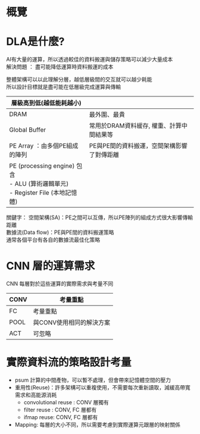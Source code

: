# 概覽

# DLA是什麼?

AI有大量的運算，所以透過較佳的資料搬運與儲存策略可以減少大量成本  
解決問題 ： 盡可能降低運算時資料搬運的成本  

整體架構可以以此理解分層，越低層級間的交互就可以越少耗能  
所以設計目標就是盡可能在低層級完成運算與傳輸  

| 層級高到低(越低能耗越小)                                                              |                         |
| -------------------------------------------------------------------------- | ----------------------- |
| DRAM                                                                       | 最外圍、最貴                  |
| Global Buffer                                                              | 常用於DRAM資料緩存, 權重、計算中間結果等 |
| PE Array ：由多個PE組成的陣列                                                       | PE與PE間的資料搬運，空間架構影響了對傳距離 |
| PE (processing engine) 包含<br>- ALU (算術邏輯單元)<br>- Register File (本地記憶體)<br> |                         |

關鍵字：
空間架構(SA)：PE之間可以互傳，所以PE陣列的組成方式很大影響傳輸距離  
數據流(Data flow)：PE與PE間的資料搬運策略  
通常各個平台有各自的數據流最佳化策略  


# CNN 層的運算需求

CNN 每層對於這些運算的實際需求與考量不同  

| CONV | 考量重點           |
| ---- | -------------- |
| FC   | 考量重點           |
| POOL | 與CONV使用相同的解決方案 |
| ACT  | 可忽略            |

# 實際資料流的策略設計考量

- psum 計算的中間產物，可以暫不處理，但會帶來記憶體空間的壓力
- 重用性(Reuse)：許多架構可以重複使用，不需要每次重新讀取，減緩高帶寬需求和高能源消耗
	- convolutional reuse : CONV 層獨有
	- filter reuse : CONV, FC 層都有
	- ifmap reuse: CONV, FC 層都有
- Mapping: 每層的大小不同，所以需要考慮到實際運算元跟層的映射關係
